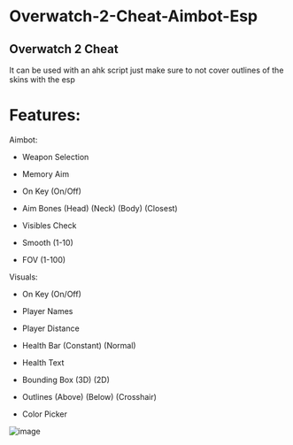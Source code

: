
# Overwatch-2-Cheat-Aimbot-Esp
## Overwatch 2 Cheat 

It can be used with an ahk script just make sure to not cover outlines of the skins with the esp


# Features: 


Aimbot:

- Weapon Selection

- Memory Aim

- On Key (On/Off)

- Aim Bones (Head) (Neck) (Body) (Closest)

- Visibles Check

- Smooth (1-10)

- FOV (1-100)

 Visuals:

- On Key (On/Off)

- Player Names

- Player Distance

- Health Bar (Constant) (Normal)

- Health Text

- Bounding Box (3D) (2D)

- Outlines (Above) (Below) (Crosshair)

- Color Picker







![image](https://user-images.githubusercontent.com/115836520/195933692-d8ce748b-bedf-4a83-989b-beb980f85adc.png)
